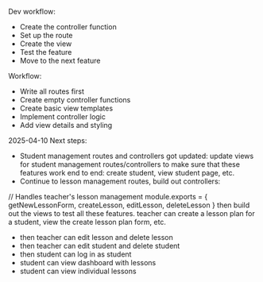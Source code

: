 Dev workflow:

-   Create the controller function
-   Set up the route
-   Create the view
-   Test the feature
-   Move to the next feature

Workflow:

-   Write all routes first
-   Create empty controller functions
-   Create basic view templates
-   Implement controller logic
-   Add view details and styling

2025-04-10
Next steps:

-   Student management routes and controllers got updated: update views for student management routes/controllers to make sure that these features work end to end: create student, view student page, etc.
-   Continue to lesson management routes, build out controllers:

// Handles teacher's lesson management
module.exports = {
getNewLessonForm,
createLesson,
editLesson,
deleteLesson
}
then build out the views to test all these features. teacher can create a lesson plan for a student, view the create lesson plan form, etc.

-   then teacher can edit lesson and delete lesson
-   then teacher can edit student and delete student
-   then student can log in as student
-   student can view dashboard with lessons
-   student can view individual lessons
